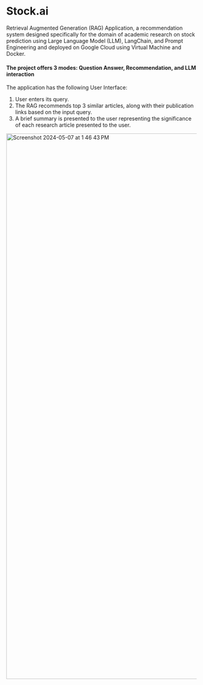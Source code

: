 # Stock.ai
Retrieval Augmented Generation (RAG) Application, a recommendation system designed specifically for the domain of academic research on stock prediction using Large Language Model (LLM), LangChain, and Prompt Engineering and deployed on Google Cloud using Virtual Machine and Docker.

#### The project offers 3 modes: Question Answer, Recommendation, and LLM interaction
The application has the following User Interface:
1. User enters its query.
2. The RAG recommends top 3 similar articles, along with their publication links based on the input query.
3. A brief summary is presented to the user representing the significance of each research article presented to the user.

<img width="1440" alt="Screenshot 2024-05-07 at 1 46 43 PM" src="https://github.com/namanlalitnyu/Stockmarket.ai/assets/149608140/1d5cb5a8-7090-4551-b56b-d2ab5836bc62">
